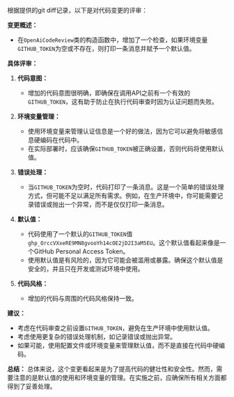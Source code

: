 根据提供的git diff记录，以下是对代码变更的评审：

**变更概述：**
- 在`OpenAiCodeReview`类的构造函数中，增加了一个检查，如果环境变量`GITHUB_TOKEN`为空或不存在，则打印一条消息并赋予一个默认值。

**具体评审：**

1. **代码意图：**
   - 增加的代码意图很明确，即确保在调用API之前有一个有效的`GITHUB_TOKEN`，这有助于防止在执行代码审查时因为认证问题而失败。

2. **环境变量管理：**
   - 使用环境变量来管理认证信息是一个好的做法，因为它可以避免将敏感信息硬编码在代码中。
   - 在实际部署时，应该确保`GITHUB_TOKEN`被正确设置，否则代码将使用默认值。

3. **错误处理：**
   - 当`GITHUB_TOKEN`为空时，代码打印了一条消息。这是一个简单的错误处理方式，但可能不足以满足所有需求。例如，在生产环境中，你可能需要记录错误或抛出一个异常，而不是仅仅打印一条消息。

4. **默认值：**
   - 代码使用了一个默认的`GITHUB_TOKEN`值`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`。这个默认值看起来像是一个GitHub Personal Access Token。
   - 使用默认值是有风险的，因为它可能会被滥用或暴露。确保这个默认值是安全的，并且只在开发或测试环境中使用。

5. **代码风格：**
   - 增加的代码与周围的代码风格保持一致。

**建议：**
- 考虑在代码审查之前设置`GITHUB_TOKEN`，避免在生产环境中使用默认值。
- 考虑使用更复杂的错误处理机制，如记录错误或抛出异常。
- 如果可能，使用配置文件或环境变量来管理默认值，而不是直接在代码中硬编码。

**总结：**
总体来说，这个变更看起来是为了提高代码的健壮性和安全性。然而，需要注意的是默认值的使用和环境变量的管理。在实施之前，应确保所有相关方面都得到了妥善处理。